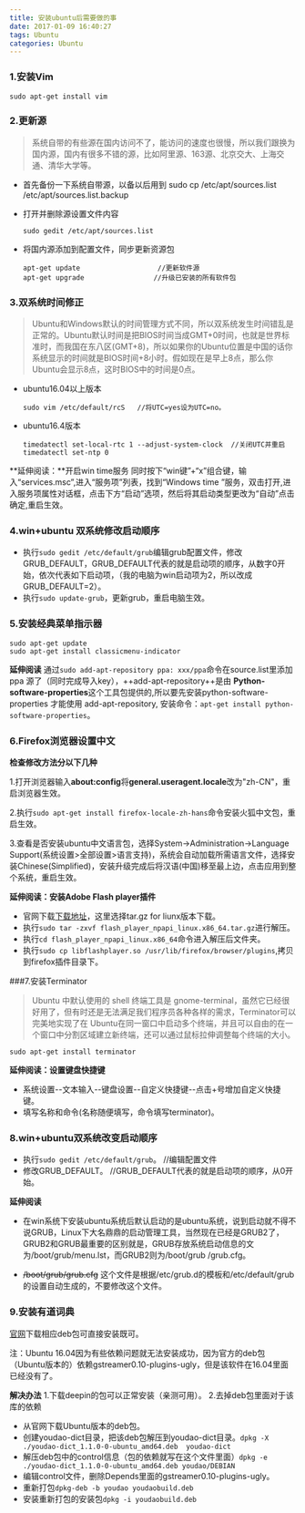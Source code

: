 ```yaml
---
title: 安装ubuntu后需要做的事
date: 2017-01-09 16:40:27
tags: Ubuntu
categories: Ubuntu
---
```


### 1.安装Vim

	sudo apt-get install vim

### 2.更新源

<!--more-->

> 系统自带的有些源在国内访问不了，能访问的速度也很慢，所以我们跟换为国内源，国内有很多不错的源，比如阿里源、163源、北京交大、上海交通、清华大学等。

+ 首先备份一下系统自带源，以备以后用到
  	sudo cp /etc/apt/sources.list /etc/apt/sources.list.backup

+ 打开并删除源设置文件内容

      sudo gedit /etc/apt/sources.list

+ 将国内源添加到配置文件，同步更新资源包

	  apt-get update                   //更新软件源
	  apt-get upgrade                 //升级已安装的所有软件包

### 3.双系统时间修正

> Ubuntu和Windows默认的时间管理方式不同，所以双系统发生时间错乱是正常的。Ubuntu默认时间是把BIOS时间当成GMT+0时间，也就是世界标准时，而我国在东八区(GMT+8)，所以如果你的Ubuntu位置是中国的话你系统显示的时间就是BIOS时间+8小时。假如现在是早上8点，那么你Ubuntu会显示8点，这时BIOS中的时间是0点。

+ ubuntu16.04以上版本

	  sudo vim /etc/default/rcS   //将UTC=yes设为UTC=no。

+ ubuntu16.4版本

	  timedatectl set-local-rtc 1 --adjust-system-clock  //关闭UTC并重启
      timedatectl set-ntp 0

**延伸阅读：**开启win time服务
同时按下“win键”+“x”组合键，输入“services.msc”,进入“服务项”列表，找到“Windows time ”服务，双击打开,进入服务项属性对话框，点击下方“启动”选项，然后将其启动类型更改为“自动”点击确定,重启生效。

### 4.win+ubuntu 双系统修改启动顺序

+ 执行`sudo gedit /etc/default/grub`编辑grub配置文件，修改GRUB_DEFAULT，GRUB_DEFAULT代表的就是启动项的顺序，从数字0开始，依次代表如下启动项，（我的电脑为win启动项为2，所以改成 GRUB_DEFAULT=2）。
+ 执行`sudo update-grub`，更新grub，重启电脑生效。

### 5.安装经典菜单指示器

	sudo apt-get update
	sudo apt-get install classicmenu-indicator

**延伸阅读**
通过`sudo add-apt-repository ppa: xxx/ppa`命令在source.list里添加 ppa 源了（同时完成导入key），++add-apt-repository++是由 **Python-software-properties**这个工具包提供的,所以要先安装python-software-properties 才能使用 add-apt-repository,
安装命令：`apt-get install python-software-properties`。

### 6.Firefox浏览器设置中文

**检查修改方法分以下几种**

1.打开浏览器输入**about:config**将**general.useragent.locale**改为"zh-CN"，重启浏览器生效。

2.执行`sudo apt-get install firefox-locale-zh-hans`命令安装火狐中文包，重启生效。

3.查看是否安装ubuntu中文语言包，选择System->Administration->Language Support(系统设置>全部设置>语言支持)，系统会自动加载所需语言文件，选择安装Chinese(Simplified)，安装升级完成后将汉语(中国)移至最上边，点击应用到整个系统，重启生效。

**延伸阅读：安装Adobe Flash player插件**
+ 官网下载[下载地址](https://get.adobe.com/flashplayer)，这里选择tar.gz for liunx版本下载。
+ 执行`sudo tar -zxvf flash_player_npapi_linux.x86_64.tar.gz`进行解压。
+ 执行`cd flash_player_npapi_linux.x86_64`命令进入解压后文件夹。
+ 执行`sudo cp libflashplayer.so /usr/lib/firefox/browser/plugins`,拷贝到firefox插件目录下。

###7.安装Terminator

> Ubuntu 中默认使用的 shell 终端工具是 gnome-terminal，虽然它已经很好用了，但有时还是无法满足我们程序员各种各样的需求，Terminator可以完美地实现了在 Ubuntu在同一窗口中启动多个终端，并且可以自由的在一个窗口中分割区域建立新终端，还可以通过鼠标拉伸调整每个终端的大小。

	sudo apt-get install terminator

**延伸阅读：设置键盘快捷键**
+ 系统设置--文本输入--键盘设置--自定义快捷键--点击+号增加自定义快捷键。
+ 填写名称和命令(名称随便填写，命令填写terminator)。


### 8.win+ubuntu双系统改变启动顺序

+ 执行`sudo gedit /etc/default/grub`。  //编辑配置文件
+ 修改GRUB_DEFAULT。  //GRUB_DEFAULT代表的就是启动项的顺序，从0开始。

**延伸阅读**
+ 在win系统下安装ubuntu系统后默认启动的是ubuntu系统，说到启动就不得不说GRUB，Linux下大名鼎鼎的启动管理工具，当然现在已经是GRUB2了，GRUB2和GRUB最重要的区别就是，GRUB存放系统启动信息的文为/boot/grub/menu.lst，而GRUB2则为/boot/grub /grub.cfg。

+ ~~/boot/grub/grub.cfg~~ 这个文件是根据/etc/grub.d的模板和/etc/default/grub的设置自动生成的，不要修改这个文件。

### 9.安装有道词典

[官网](http://cidian.youdao.com/multi.html?vendor=fanyiweb)下载相应deb包可直接安装既可。

注：Ubuntu 16.04因为有些依赖问题就无法安装成功，因为官方的deb包（Ubuntu版本的）依赖gstreamer0.10-plugins-ugly，但是该软件在16.04里面已经没有了。

**解决办法**
1.下载deepin的包可以正常安装（亲测可用）。
2.去掉deb包里面对于该库的依赖

+ 从官网下载Ubuntu版本的deb包。
+ 创建youdao-dict目录，把该deb包解压到youdao-dict目录。`dpkg -X ./youdao-dict_1.1.0-0-ubuntu_amd64.deb  youdao-dict`
+ 解压deb包中的control信息（包的依赖就写在这个文件里面）`dpkg -e ./youdao-dict_1.1.0-0-ubuntu_amd64.deb youdao/DEBIAN`
+ 编辑control文件，删除Depends里面的gstreamer0.10-plugins-ugly。
+ 重新打包`dpkg-deb -b youdao youdaobuild.deb`
+ 安装重新打包的安装包`dpkg -i youdaobuild.deb`


